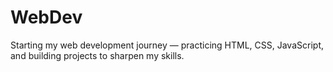 # WebDev
Starting my web development journey — practicing HTML, CSS, JavaScript, and building projects to sharpen my skills.
